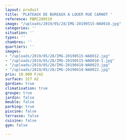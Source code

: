 ```yaml
---
layout: produit
title: 'PLATEAUX DE BUREAUX A LOUER RUE CARNOT '
reference: PBRC280519
image: "/uploads/2019/05/28/IMG-20190515-WA0010.jpg"
categories: ''
situation: ''
types: ''
chambres: ''
quartiers: ''
images:
- "/uploads/2019/05/28/IMG-20190515-WA0012.jpg"
- "/uploads/2019/05/28/IMG-20190515-WA0010-1.jpg"
- "/uploads/2019/05/28/IMG-20190418-WA0023.jpg"
- "/uploads/2019/05/28/IMG-20190418-WA0022.jpg"
prix: 10.000 F/m2
surface: 327 m2
gardien: true
climatisation: true
groupe: true
jardin: false
meuble: false
parking: true
piscine: false
terrasse: false
cuisine: false
gym: false

---
```

